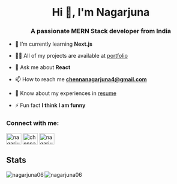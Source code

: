 <h1 align="center">Hi 👋, I'm Nagarjuna</h1>
<h3 align="center">A passionate MERN Stack developer from India</h3>



- 🌱 I’m currently learning **Next.js**

- 👨‍💻 All of my projects are available at [portfolio](https://nagarjuna.vercel.app)

- 💬 Ask me about **React**

- 📫 How to reach me **chennanagarjuna4@gmail.com**

- 📄 Know about my experiences in [resume](https://drive.google.com/file/d/1Q3DqG_MYCWsV87Ko0M7F7Iw4IG91CXP6/view?usp=sharing&authuser=0)

- ⚡ Fun fact **I think I am funny**

<h3 align="left">Connect with me:</h3>
<p align="left">
<a href="https://linkedin.com/in/nagarjuna-chenna" target="blank"><img align="center" src="https://raw.githubusercontent.com/rahuldkjain/github-profile-readme-generator/master/src/images/icons/Social/linked-in-alt.svg" alt="nagarjuna-chenna" height="30" width="40" /></a>
<a href="https://www.hackerrank.com/chennanagarjuna4" target="blank"><img align="center" src="https://raw.githubusercontent.com/rahuldkjain/github-profile-readme-generator/master/src/images/icons/Social/hackerrank.svg" alt="chennanagarjuna4" height="30" width="40" /></a>
<a href="https://www.leetcode.com/nagarjuna06" target="blank"><img align="center" src="https://raw.githubusercontent.com/rahuldkjain/github-profile-readme-generator/master/src/images/icons/Social/leet-code.svg" alt="nagarjuna06" height="30" width="40" /></a>
</p>

## Stats
<span>
  <img align="left" src="https://github-readme-stats.vercel.app/api/top-langs?username=nagarjuna06&show_icons=true&locale=en&layout=compact" alt="nagarjuna06" />
  <img align="center" src="https://github-readme-stats.vercel.app/api?username=nagarjuna06&show_icons=true&locale=en" alt="nagarjuna06" />
</span>

